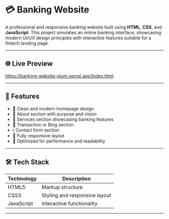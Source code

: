 # 💳 Banking Website

A professional and responsive banking website built using **HTML**, **CSS**, and **JavaScript**. This project simulates an online banking interface, showcasing modern UI/UX design principles with interactive features suitable for a fintech landing page.

---

## 🌐 Live Preview
https://banking-website-plum.vercel.app/Index.html

---

## 📌 Features

- 🏦 Clean and modern homepage design
- 📄 About section with purpose and vision
- 💼 Services section showcasing banking features
- 🧾 Transaction or Blog section
- 📞 Contact form section
- 📱 Fully responsive layout
- 🎯 Optimized for performance and readability

---

## 🛠️ Tech Stack

| Technology | Description                  |
|------------|------------------------------|
| HTML5      | Markup structure             |
| CSS3       | Styling and responsive layout|
| JavaScript | Interactive functionality    |

---


